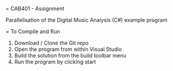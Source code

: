 = CAB401 - Assignment

Parallelisation of the Digital Music Analysis (C#) example program

= To Compile and Run

1. Download / Clone the Git repo
2. Open the program from within Visual Studio
3. Build the solution from the build toolbar menu
4. Run the program by clicking start